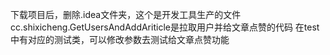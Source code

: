 下载项目后，删除.idea文件夹，这个是开发工具生产的文件
cc.shixicheng.GetUsersAndAddAriticle是拉取用户并给文章点赞的代码
在test中有对应的测试类，可以修改参数去测试给文章点赞功能

